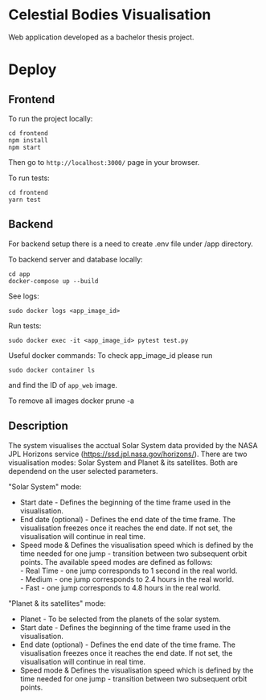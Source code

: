 # Celestial Bodies Visualisation

Web application developed as a bachelor thesis project.

# Deploy

## Frontend

To run the project locally:

```
cd frontend
npm install
npm start
```

Then go to ```http://localhost:3000/``` page in your browser.

To run tests:
```
cd frontend
yarn test
```

## Backend 
For backend setup there is a need to create .env file under /app directory.

To backend server and database locally:
```
cd app
docker-compose up --build
```

See logs:  
```
sudo docker logs <app_image_id>
```
Run tests: 
```
sudo docker exec -it <app_image_id> pytest test.py
```

Useful docker commands:
To check app_image_id please run 
```
sudo docker container ls
```
and find the ID of ```app_web``` image.

To remove all images
docker prune -a

## Description
The system visualises the acctual Solar System data provided by the NASA JPL Horizons service (https://ssd.jpl.nasa.gov/horizons/).
There are two visualisation modes: Solar System and Planet & its satellites. Both are dependend on the user selected parameters.

"Solar System" mode:
* Start date  - Defines the beginning of the time frame used in the visualisation.  
* End date (optional) - Defines the end date of the time frame. The visualisation freezes once it reaches the end date. If not set, the visualisation will continue in real time.  
* Speed mode & Defines the visualisation speed which is defined by the time needed for one jump - transition between two subsequent orbit points.
    The available speed modes are defined as follows:  
        - Real Time - one jump corresponds to 1 second in the real world.  
        - Medium - one jump corresponds to 2.4 hours in the real world.   
        - Fast - one jump corresponds to 4.8 hours in the real world.  
        
"Planet & its satellites" mode:  
* Planet - To be selected from the planets of the solar system.   
* Start date  - Defines the beginning of the time frame used in the visualisation.  
* End date (optional) - Defines the end date of the time frame. The visualisation freezes once it reaches the end date. If not set, the visualisation will continue in real time.  
* Speed mode & Defines the visualisation speed which is defined by the time needed for one jump - transition between two subsequent orbit points. 
